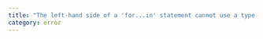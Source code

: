 ```yaml
---
title: "The left-hand side of a 'for...in' statement cannot use a type annotation."
category: error
---
```

